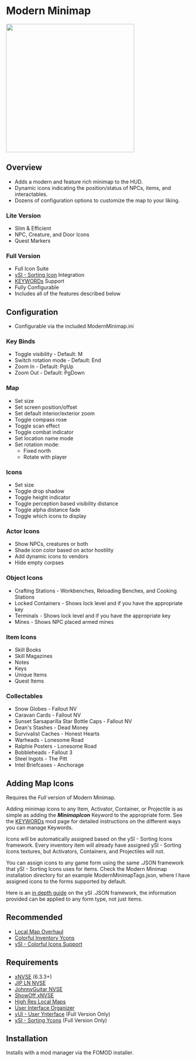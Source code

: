 # Modern Minimap
<p align="left">
    <img height="350px" src="https://i.imgur.com/J7PASnx.png">
</p>

## Overview
- Adds a modern and feature rich minimap to the HUD.
- Dynamic icons indicating the position/status of NPCs, items, and interactables.
- Dozens of configuration options to customize the map to your liking.

### Lite Version
- Slim & Efficient
- NPC, Creature, and Door Icons
- Quest Markers

### Full Version
- Full Icon Suite
- [ySI - Sorting Icon](https://www.nexusmods.com/newvegas/mods/74358) Integration
- [KEYWORDs](https://www.nexusmods.com/newvegas/mods/83088) Support
- Fully Configurable
- Includes all of the features described below

## Configuration
- Configurable via the included ModernMinimap.ini

### Key Binds
- Toggle visibility - Default: M
- Switch rotation mode - Default: End
- Zoom In - Default: PgUp
- Zoom Out - Default: PgDown

### Map
- Set size
- Set screen position/offset
- Set default interior/exterior zoom
- Toggle compass rose
- Toggle scan effect
- Toggle combat indicator
- Set location name mode
- Set rotation mode:
  - Fixed north
  - Rotate with player

### Icons
- Set size
- Toggle drop shadow
- Toggle height indicator
- Toggle perception based visibility distance
- Toggle alpha distance fade
- Toggle which icons to display

### Actor Icons
- Show NPCs, creatures or both
- Shade icon color based on actor hostility
- Add dynamic icons to vendors
- Hide empty corpses

### Object Icons
- Crafting Stations - Workbenches, Reloading Benches, and Cooking Stations
- Locked Containers - Shows lock level and if you have the appropriate key
- Terminals - Shows lock level and if you have the appropriate key
- Mines - Shows NPC placed armed mines

### Item Icons
- Skill Books
- Skill Magazines
- Notes
- Keys
- Unique Items
- Quest Items

### Collectables
- Snow Globes - Fallout NV
- Caravan Cards - Fallout NV
- Sunset Sarsaparilla Star Bottle Caps - Fallout NV
- Dean's Stashes - Dead Money
- Survivalist Caches - Honest Hearts
- Warheads - Lonesome Road
- Ralphie Posters - Lonesome Road
- Bobbleheads - Fallout 3
- Steel Ingots - The Pitt
- Intel Briefcases - Anchorage

## Adding Map Icons
Requires the *Full* version of Modern Minimap.

Adding minimap icons to any Item, Activator, Container, or Projectile is as simple as adding the ***MinimapIcon*** Keyword to the appropriate form. See the [KEYWORDs](https://www.nexusmods.com/newvegas/mods/83088) mod page for detailed instructions on the different ways you can manage Keywords.

Icons will be automatically assigned based on the ySI - Sorting Icons framework.
Every inventory item will already have assigned ySI - Sorting Icons textures, but Activators, Containers, and Projectiles will not.

You can assign icons to any game form using the same .JSON framework that ySI - Sorting Icons uses for items. Check the Modern Minimap installation directory for an example ModernMinimapTags.json, where I have assigned icons to the forms supported by default.

Here is an [in depth guide](https://www.nexusmods.com/newvegas/mods/76521) on the ySI .JSON framework, the information provided can be applied to any form type, not just items.

## Recommended
- [Local Map Overhaul](https://www.nexusmods.com/newvegas/mods/88533)
- [Colorful Inventory Ycons](https://www.nexusmods.com/newvegas/mods/78674)
- [ySI - Colorful Icons Support](https://www.nexusmods.com/newvegas/mods/85075)

## Requirements
- [xNVSE](https://www.nexusmods.com/newvegas/mods/67883) (6.3.3+)
- [JIP LN NVSE](https://www.nexusmods.com/newvegas/mods/58277)
- [JohnnyGuitar NVSE](https://www.nexusmods.com/newvegas/mods/66927)
- [ShowOff xNVSE](https://www.nexusmods.com/newvegas/mods/72541)
- [High Res Local Maps](https://www.nexusmods.com/newvegas/mods/77963)
- [User Interface Organizer](https://www.nexusmods.com/newvegas/mods/57174)
- [yUI - User Ynterface](https://www.nexusmods.com/newvegas/mods/74357) (Full Version Only)
- [ySI - Sorting Ycons](https://www.nexusmods.com/newvegas/mods/74358) (Full Version Only)

## Installation
Installs with a mod manager via the FOMOD installer.